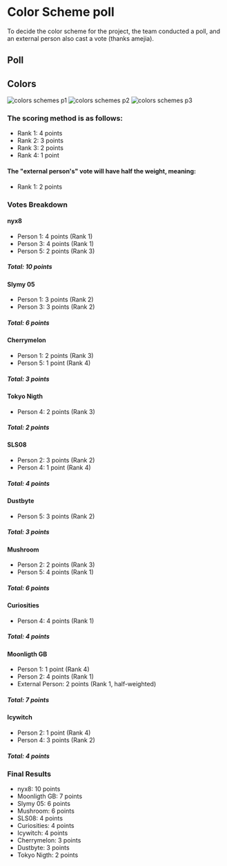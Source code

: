 # Color Scheme poll

To decide the color scheme for the project, the team conducted a poll, and an external person also cast a vote (thanks amejia).

## Poll

## Colors

![colors schemes p1](https://github.com/isromero/transcendence/tree/feat/Frontend-concept-map/frontend-concept/color_poll/colors1.jpg)
![colors schemes p2](https://github.com/isromero/transcendence/tree/feat/Frontend-concept-map/frontend-concept/color_poll/colors2.jpg)
![colors schemes p3](https://github.com/isromero/transcendence/tree/feat/Frontend-concept-map/frontend-concept/color_poll/colors3.jpg)

### The scoring method is as follows:

- Rank 1: 4 points
- Rank 2: 3 points
- Rank 3: 2 points
- Rank 4: 1 point

#### The "external person's" vote will have half the weight, meaning:
- Rank 1: 2 points


### Votes Breakdown
#### nyx8

- Person 1: 4 points (Rank 1)
- Person 3: 4 points (Rank 1)
- Person 5: 2 points (Rank 3)
##### Total: 10 points

#### Slymy 05

- Person 1: 3 points (Rank 2)
- Person 3: 3 points (Rank 2)
##### Total: 6 points

#### Cherrymelon

- Person 1: 2 points (Rank 3)
- Person 5: 1 point (Rank 4)
##### Total: 3 points

#### Tokyo Nigth

- Person 4: 2 points (Rank 3)
##### Total: 2 points

#### SLS08

- Person 2: 3 points (Rank 2)
- Person 4: 1 point (Rank 4)
##### Total: 4 points

#### Dustbyte

- Person 5: 3 points (Rank 2)
##### Total: 3 points

#### Mushroom

- Person 2: 2 points (Rank 3)
- Person 5: 4 points (Rank 1)
##### Total: 6 points

#### Curiosities

- Person 4: 4 points (Rank 1)
##### Total: 4 points

#### Moonligth GB

- Person 1: 1 point (Rank 4)
- Person 2: 4 points (Rank 1)
- External Person: 2 points (Rank 1, half-weighted)
##### Total: 7 points

#### Icywitch

- Person 2: 1 point (Rank 4)
- Person 4: 3 points (Rank 2)
##### Total: 4 points

### Final Results

- nyx8: 10 points
- Moonligth GB: 7 points
- Slymy 05: 6 points
- Mushroom: 6 points
- SLS08: 4 points
- Curiosities: 4 points
- Icywitch: 4 points
- Cherrymelon: 3 points
- Dustbyte: 3 points
- Tokyo Nigth: 2 points

